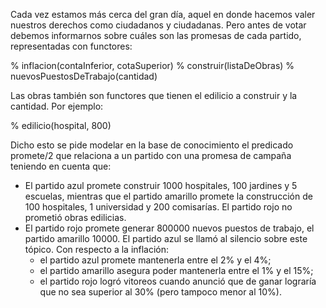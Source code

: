 Cada vez estamos más cerca del gran día, aquel en donde hacemos valer nuestros derechos como ciudadanos y ciudadanas. Pero antes de votar debemos informarnos sobre cuáles son las promesas de cada partido, representadas con functores:

% inflacion(contaInferior, cotaSuperior)
% construir(listaDeObras)
% nuevosPuestosDeTrabajo(cantidad)

Las obras también son functores que tienen el edilicio a construir y la cantidad. Por ejemplo:

% edilicio(hospital, 800)

Dicho esto se pide modelar en la base de conocimiento el predicado promete/2 que relaciona a un partido con una promesa de campaña teniendo en cuenta que:

* El partido azul promete construir 1000 hospitales, 100 jardines y 5 escuelas, mientras que el  partido amarillo promete la construcción de 100 hospitales, 1 universidad y 200 comisarías. El partido rojo no prometió obras edilicias.
* El partido rojo promete generar 800000 nuevos puestos de trabajo, el partido amarillo 10000. El partido azul se llamó al silencio sobre este tópico.
Con respecto a la inflación:
    *  el partido azul promete mantenerla entre el 2% y el 4%;
    * el partido amarillo asegura poder mantenerla entre el 1% y el 15%;
    * el partido rojo logró vitoreos cuando anunció que de ganar lograría que no sea superior al 30% (pero tampoco menor al 10%).
